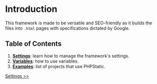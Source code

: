 <style>
	@import url('/DocsStyling.css');
</style>

# Introduction
This framework is made to be versatile and SEO-friendly as it builds the files into `.html` pages with specifications dictated by Google.

## Table of Contents
1. **[Settings](settings.html)**: learn how to manage the framework's settings. 
2. **[Variables](variables.html)**: how to use variables.
3. **[Examples](examples.html)**: list of projects that use PHPStatic.

<div class="actions">
	<a href="settings.html" title="Next Page: Settings">Settings &gt;&gt;</a>
</div>